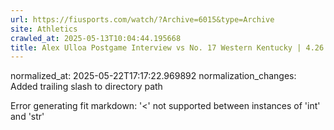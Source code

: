 ```yaml
---
url: https://fiusports.com/watch/?Archive=6015&type=Archive
site: Athletics
crawled_at: 2025-05-13T10:04:44.195668
title: Alex Ulloa Postgame Interview vs No. 17 Western Kentucky | 4.26.25 - FIU Athletics
---
```

normalized_at: 2025-05-22T17:17:22.969892
normalization_changes: Added trailing slash to directory path

Error generating fit markdown: '<' not supported between instances of 'int' and 'str'